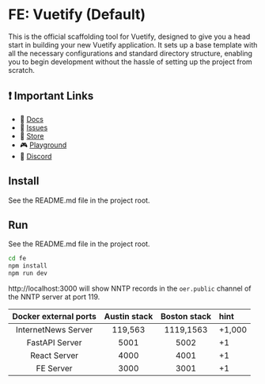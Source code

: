 # FE: Vuetify (Default)

This is the official scaffolding tool for Vuetify, designed to give
you a head start in building your new Vuetify application. It sets up
a base template with all the necessary configurations and standard
directory structure, enabling you to begin development without the
hassle of setting up the project from scratch.

## ❗️ Important Links

- 📄 [Docs](https://vuetifyjs.com/)
- 🚨 [Issues](https://issues.vuetifyjs.com/)
- 🏬 [Store](https://store.vuetifyjs.com/)
- 🎮 [Playground](https://play.vuetifyjs.com/)
- 💬 [Discord](https://community.vuetifyjs.com)


## Install
See the README.md file in the project root.

## Run
See the README.md file in the project root.

```bash
cd fe
npm install
npm run dev
```
http://localhost:3000 will show NNTP records in the `oer.public` channel of the NNTP server at port 119.

Docker external ports | Austin stack | Boston stack | hint
:---:|:---:|:---:|:---
InternetNews Server | 119,563 | 1119,1563 | +1,000
FastAPI Server | 5001 | 5002 | +1
React Server | 4000 | 4001 | +1
FE Server | 3000 | 3001 | +1
